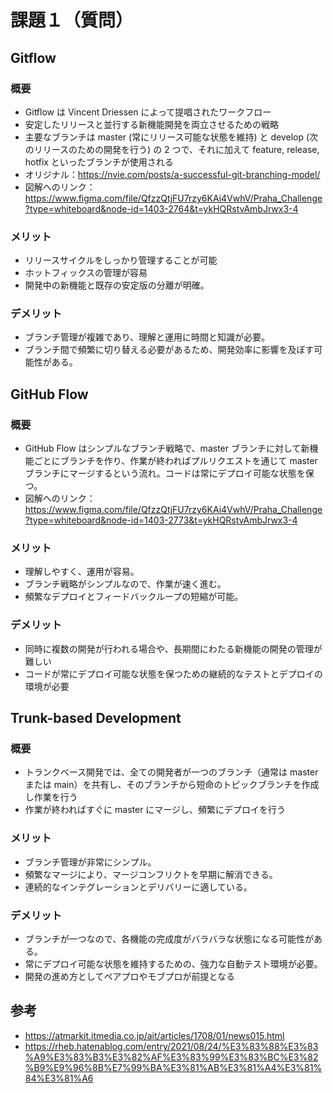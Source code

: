 # 課題１（質問）

## Gitflow

### 概要

- Gitflow は Vincent Driessen によって提唱されたワークフロー
- 安定したリリースと並行する新機能開発を両立させるための戦略
- 主要なブランチは master (常にリリース可能な状態を維持) と develop (次のリリースのための開発を行う) の 2 つで、それに加えて feature, release, hotfix といったブランチが使用される
- オリジナル：https://nvie.com/posts/a-successful-git-branching-model/
- 図解へのリンク：https://www.figma.com/file/QfzzQtjFU7rzy6KAi4VwhV/Praha_Challenge?type=whiteboard&node-id=1403-2764&t=ykHQRstvAmbJrwx3-4

### メリット

- リリースサイクルをしっかり管理することが可能
- ホットフィックスの管理が容易
- 開発中の新機能と既存の安定版の分離が明確。

### デメリット

- ブランチ管理が複雑であり、理解と運用に時間と知識が必要。
- ブランチ間で頻繁に切り替える必要があるため、開発効率に影響を及ぼす可能性がある。

## GitHub Flow

### 概要

- GitHub Flow はシンプルなブランチ戦略で、master ブランチに対して新機能ごとにブランチを作り、作業が終わればプルリクエストを通じて master ブランチにマージするという流れ。コードは常にデプロイ可能な状態を保つ。
- 図解へのリンク：https://www.figma.com/file/QfzzQtjFU7rzy6KAi4VwhV/Praha_Challenge?type=whiteboard&node-id=1403-2773&t=ykHQRstvAmbJrwx3-4

### メリット

- 理解しやすく、運用が容易。
- ブランチ戦略がシンプルなので、作業が速く進む。
- 頻繁なデプロイとフィードバックループの短縮が可能。

### デメリット

- 同時に複数の開発が行われる場合や、長期間にわたる新機能の開発の管理が難しい
- コードが常にデプロイ可能な状態を保つための継続的なテストとデプロイの環境が必要

## Trunk-based Development

### 概要

- トランクベース開発では、全ての開発者が一つのブランチ（通常は master または main）を共有し、そのブランチから短命のトピックブランチを作成し作業を行う
- 作業が終わればすぐに master にマージし、頻繁にデプロイを行う

### メリット

- ブランチ管理が非常にシンプル。
- 頻繁なマージにより、マージコンフリクトを早期に解消できる。
- 連続的なインテグレーションとデリバリーに適している。

### デメリット

- ブランチが一つなので、各機能の完成度がバラバラな状態になる可能性がある。
- 常にデプロイ可能な状態を維持するための、強力な自動テスト環境が必要。
- 開発の進め方としてペアプロやモブプロが前提となる

## 参考

- https://atmarkit.itmedia.co.jp/ait/articles/1708/01/news015.html
- https://rheb.hatenablog.com/entry/2021/08/24/%E3%83%88%E3%83%A9%E3%83%B3%E3%82%AF%E3%83%99%E3%83%BC%E3%82%B9%E9%96%8B%E7%99%BA%E3%81%AB%E3%81%A4%E3%81%84%E3%81%A6
